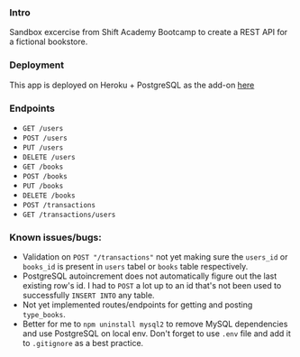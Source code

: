 ### Intro
Sandbox excercise from Shift Academy Bootcamp to create a REST API for a fictional bookstore.

### Deployment
This app is deployed on Heroku + PostgreSQL as the add-on [here](https://lit-basin-75259.herokuapp.com/transactions/users)

### Endpoints
- `GET /users`
- `POST /users`
- `PUT /users`
- `DELETE /users`
- `GET /books`
- `POST /books`
- `PUT /books`
- `DELETE /books`
- `POST /transactions`
- `GET /transactions/users`

### Known issues/bugs:
- Validation on `POST "/transactions"` not yet making sure the `users_id` or `books_id` is present in `users` tabel or `books` table respectively.
- PostgreSQL autoincrement does not automatically figure out the last existing row's id. I had to `POST` a lot up to an id that's not been used to successfully `INSERT INTO` any table.
- Not yet implemented routes/endpoints for getting and posting `type_books`.
- Better for me to `npm uninstall mysql2` to remove MySQL dependencies and use PostgreSQL on local env. Don't forget to use `.env` file and add it to `.gitignore` as a best practice.
